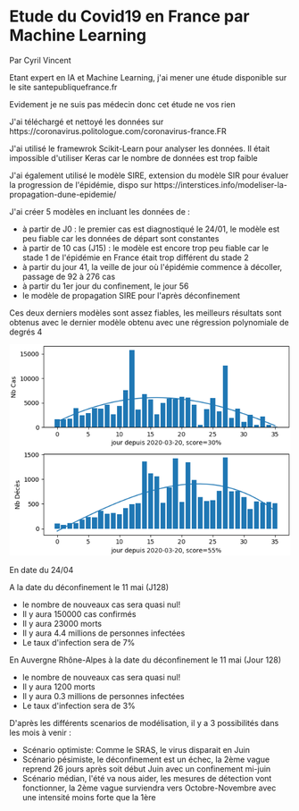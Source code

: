 <h1>Etude du Covid19 en France par Machine Learning</h1>
<p>Par Cyril Vincent</p>
<p>Etant expert en IA et Machine Learning, j'ai mener une étude disponible sur le site santepubliquefrance.fr</p>
<p>Evidement je ne suis pas médecin donc cet étude ne vos rien</p>
<p>J'ai téléchargé et nettoyé les données sur https://coronavirus.politologue.com/coronavirus-france.FR </p>
<p>J'ai utilisé le framewrok Scikit-Learn pour analyser les données. Il était impossible d'utiliser Keras car le nombre de données est trop faible</p>
<p>J'ai également utilisé le modèle SIRE, extension du modèle SIR pour évaluer la progression de l'épidémie, dispo sur https://interstices.info/modeliser-la-propagation-dune-epidemie/</p>
<p>J'ai créer 5 modèles en incluant les données de :
    <ul>
        <li>à partir de J0 : le premier cas est diagnostiqué le 24/01, le modèle est peu fiable car les données de départ sont constantes</li>
        <li>à partir de 10 cas (J15) : le modèle est encore trop peu fiable car le stade 1 de l'épidémie en France était trop différent du stade 2</li>
        <li>à partir du jour 41, la veille de jour où l'épidémie commence à décoller, passage de 92 à 276 cas</li>
        <li>à partir du 1er jour du confinement, le jour 56</li>
        <li>le modèle de propagation SIRE pour l'après déconfinement</li>
    </ul>
<p>Ces deux derniers modèles sont assez fiables, les meilleurs résultats sont obtenus avec le dernier modèle obtenu avec une régression polynomiale de degrés 4</p>
<img src="data/figure.png"/>
<p>En date du 24/04</p>
<p>A la date du déconfinement le 11 mai (J128)
<ul>
    <li>le nombre de nouveaux cas sera quasi nul!</li>
    <li>Il y aura 150000 cas confirmés</li>
    <li>Il y aura 23000 morts</li>
    <li>Il y aura 4.4 millions de personnes infectées</li>
    <li>Le taux d'infection sera de 7%</li>
</ul>
<p>En Auvergne Rhône-Alpes à la date du déconfinement le 11 mai (Jour 128)
<ul>
    <li>le nombre de nouveaux cas sera quasi nul!</li>
    <li>Il y aura 1200 morts</li>
    <li>Il y aura 0.3 millions de personnes infectées</li>
    <li>Le taux d'infection sera de 3%</li>
</ul>
D'après les différents scenarios de modélisation, il y a 3 possibilités dans les mois à venir :
<ul>
    <li>Scénario optimiste: Comme le SRAS, le virus disparait en Juin</li>
    <li>Scénario pésimiste, le déconfinement est un échec, la 2ème vague reprend 26 jours après soit début Juin avec un confinement mi-juin</li>
    <li>Scénario médian, l'été va nous aider, les mesures de détection vont fonctionner, la 2ème vague surviendra vers Octobre-Novembre avec une intensité moins forte que la 1ère</li>
</ul>

    



